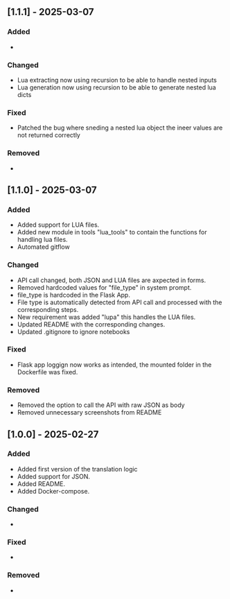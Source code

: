 ## [1.1.1] - 2025-03-07
### Added
- 

### Changed
- Lua extracting now using recursion to be able to handle nested inputs
- Lua generation now using recursion to be able to generate nested lua dicts

### Fixed
- Patched the bug where sneding a nested lua object the ineer values are not returned correctly

### Removed
- 


## [1.1.0] - 2025-03-07
### Added
- Added support for LUA files.
- Added new module in tools "lua_tools" to contain the functions for handling lua files.
- Automated gitflow 

### Changed
- API call changed, both JSON and LUA files are axpected in forms.
- Removed hardcoded values for "file_type" in system prompt.
- file_type is hardcoded in the Flask App.
- File type is automatically detected from API call and processed with the corresponding steps.
- New requirement was added "lupa" this handles the LUA files.
- Updated README with the corresponding changes.
- Updated .gitignore to ignore notebooks

### Fixed
- Flask app loggign now works as intended, the mounted folder in the Dockerfile was fixed.

### Removed
- Removed the option to call the API with raw JSON as body
- Removed unnecessary screenshots from README


## [1.0.0] - 2025-02-27
### Added
- Added first version of the translation logic
- Added support for JSON.
- Added README.
- Added Docker-compose.

### Changed
- 

### Fixed
- 

### Removed
- 
